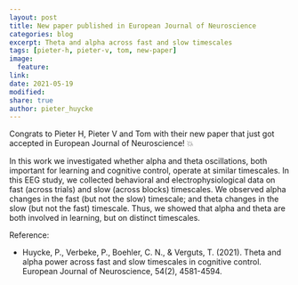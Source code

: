 ```yaml
---
layout: post
title: New paper published in European Journal of Neuroscience
categories: blog
excerpt: Theta and alpha across fast and slow timescales
tags: [pieter-h, pieter-v, tom, new-paper]
image:
  feature:
link:
date: 2021-05-19
modified:
share: true
author: pieter_huycke
---
```


Congrats to Pieter H, Pieter V and Tom with their new paper that just got accepted in European Journal of Neuroscience! :boom:
   
In this work we investigated whether alpha and theta oscillations, both important for learning and cognitive control, operate at similar timescales. In this EEG study, we collected behavioral and electrophysiological data on fast (across trials) and slow (across blocks) timescales. We observed alpha changes in the fast (but not the slow) timescale; and theta changes in the slow (but not the fast) timescale. Thus, we showed that alpha and theta are both involved in learning, but on distinct timescales.

Reference:
- Huycke, P., Verbeke, P., Boehler, C. N., & Verguts, T. (2021). Theta and alpha power across fast and slow timescales in cognitive control. European Journal of Neuroscience, 54(2), 4581-4594.